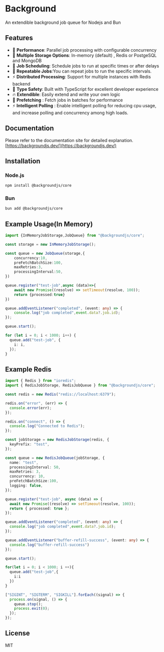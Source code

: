 # Background

An extendible background job queue for Nodejs and Bun

## Features

- 🚀 **Performance**: Parallel job processing with configurable concurrency
- 💾 **Multiple Storage Options**: In-memory (default) , Redis  or PostgeSQL and MongoDB
- 📅 **Job Scheduling**: Schedule jobs to run at specific times or after delays
- 🔄 **Repeatable Jobs**:You can repeat jobs to run the specific intervals.
- ⚡ **Distributed Processing**: Support for multiple instances with Redis backend
- 🔄 **Type Safety**: Built with TypeScript for excellent developer experience
- 🔥 **Extendible**: Easily extend and write your own logic
- 🔄 **Prefetching** : Fetch jobs in batches for performance
- ⚡ **Intelligent Polling** : Enable intelligent polling for reducing cpu usage, and increase polling and concurrency among high loads.

## Documentation

Please refer to the documentation site for detailed explanation.
[https://backgroundjs.dev/](https://backgroundjs.dev/)
## Installation

### Node.js

```bash
npm install @backgroundjs/core
```

### Bun

```bash
bun add @backgroundjs/core
```

## Example Usage(In Memory)
```typescript
import {InMemoryJobStorage,JobQueue} from "@backgroundjs/core";

const storage = new InMemoryJobStorage();

const queue = new JobQueue(storage,{
    concurrency:10,
    preFetchBatchSize:100,
    maxRetries:3,
    processingInterval:50,
})

queue.register("test-job",async (data)=>{
    await new Promise((resolve) => setTimeout(resolve, 100));
    return {processed:true}
})

queue.addEventListener("completed", (event: any) => {
    console.log("job completed",event.data?.job.id);
});

queue.start();

for (let i = 0; i < 1000; i++) {
  queue.add("test-job", {
    i: i,
  });
}
```

## Example Redis
```typescript
import { Redis } from "ioredis";
import { RedisJobStorage, RedisJobQueue } from "@backgroundjs/core";

const redis = new Redis("redis://localhost:6379");

redis.on("error", (err) => {
  console.error(err);
});

redis.on("connect", () => {
  console.log("Connected to Redis");
});

const jobStorage = new RedisJobStorage(redis, {
  keyPrefix: "test",
});

const queue = new RedisJobQueue(jobStorage, {
  name: "test",
  processingInterval: 50,
  maxRetries: 3,
  concurrency: 10,
  preFetchBatchSize:100,
  logging: false,
});

queue.register("test-job", async (data) => {
  await new Promise((resolve) => setTimeout(resolve, 100));
  return { processed: true };
});

queue.addEventListener("completed", (event: any) => {
  console.log("job completed",event.data?.job.id);
});

queue.addEventListener("buffer-refill-success", (event: any) => {
  console.log("buffer-refill-success")
});

queue.start();

for(let i = 0; i < 1000; i ++){
  queue.add("test-job",{
    i:i
  })
}

["SIGINT", "SIGTERM", "SIGKILL"].forEach((signal) => {
  process.on(signal, () => {
    queue.stop();
    process.exit(0);
  });
});
```

## License
MIT
